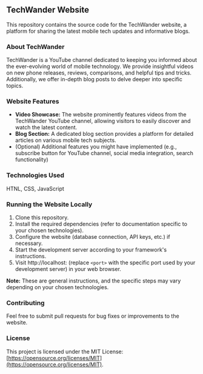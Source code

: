 ## TechWander Website

This repository contains the source code for the TechWander website, a platform for sharing the latest mobile tech updates and informative blogs. 

### About TechWander

TechWander is a YouTube channel dedicated to keeping you informed about the ever-evolving world of mobile technology. We provide insightful videos on new phone releases, reviews, comparisons, and helpful tips and tricks. Additionally, we offer in-depth blog posts to delve deeper into specific topics.

### Website Features

* **Video Showcase:** The website prominently features videos from the TechWander YouTube channel, allowing visitors to easily discover and watch the latest content.
* **Blog Section:** A dedicated blog section provides a platform for detailed articles on various mobile tech subjects. 
* (Optional) Additional features you might have implemented (e.g., subscribe button for YouTube channel, social media integration, search functionality)

### Technologies Used
HTNL, CSS, JavaScript

### Running the Website Locally

1. Clone this repository.
2. Install the required dependencies (refer to documentation specific to your chosen technologies).
3. Configure the website (database connection, API keys, etc.) if necessary.
4. Start the development server according to your framework's instructions.
5. Visit http://localhost:<port> (replace `<port>` with the specific port used by your development server) in your web browser.

**Note:** These are general instructions, and the specific steps may vary depending on your chosen technologies. 

### Contributing

Feel free to submit pull requests for bug fixes or improvements to the website. 

### License

This project is licensed under the MIT License: [https://opensource.org/licenses/MIT](https://opensource.org/licenses/MIT).
